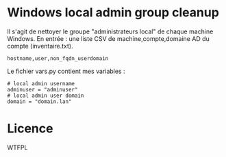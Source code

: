 # Windows local admin group cleanup

Il s'agit de nettoyer le groupe "administrateurs local" de chaque machine Windows.
En entrée : une liste CSV de machine,compte,domaine AD du compte (inventaire.txt).

```
hostname,user,non_fqdn_userdomain
```

Le fichier vars.py contient mes variables :

```
# local admin username
adminuser = "adminuser"
# local admin user domain
domain = "domain.lan"
```

# Licence

WTFPL
